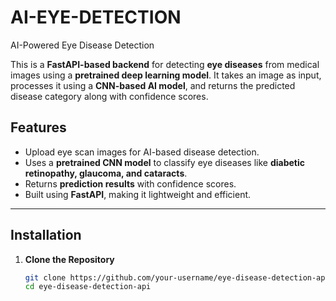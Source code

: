 # AI-EYE-DETECTION
AI-Powered Eye Disease Detection

This is a **FastAPI-based backend** for detecting **eye diseases** from medical images using a **pretrained deep learning model**. It takes an image as input, processes it using a **CNN-based AI model**, and returns the predicted disease category along with confidence scores.  

## **Features**  
- Upload eye scan images for AI-based disease detection.  
- Uses a **pretrained CNN model** to classify eye diseases like **diabetic retinopathy, glaucoma, and cataracts**.  
- Returns **prediction results** with confidence scores.  
- Built using **FastAPI**, making it lightweight and efficient.  

---

## **Installation**  

1. **Clone the Repository**  
   ```bash
   git clone https://github.com/your-username/eye-disease-detection-api.git
   cd eye-disease-detection-api
